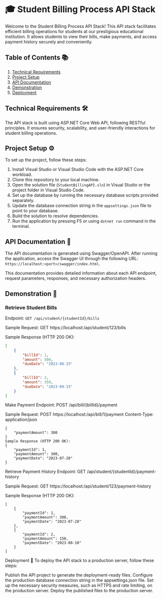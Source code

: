# 🎓 Student Billing Process API Stack

Welcome to the Student Billing Process API Stack! This API stack facilitates efficient billing operations for students at our prestigious educational institution. It allows students to view their bills, make payments, and access payment history securely and conveniently.

## Table of Contents 📚
1. [Technical Requirements](#technical-requirements)
2. [Project Setup](#project-setup)
3. [API Documentation](#api-documentation)
4. [Demonstration](#demonstration)
5. [Deployment](#deployment)

## Technical Requirements 🛠️

The API stack is built using ASP.NET Core Web API, following RESTful principles. It ensures security, scalability, and user-friendly interactions for student billing operations.

## Project Setup ⚙️

To set up the project, follow these steps:

1. Install Visual Studio or Visual Studio Code with the ASP.NET Core workload.
2. Clone this repository to your local machine.
3. Open the solution file (`StudentBillingAPI.sln`) in Visual Studio or the project folder in Visual Studio Code.
4. Set up the database by running the necessary database scripts provided separately.
5. Update the database connection string in the `appsettings.json` file to point to your database.
6. Build the solution to resolve dependencies.
7. Run the application by pressing F5 or using `dotnet run` command in the terminal.

## API Documentation 📝

The API documentation is generated using Swagger/OpenAPI. After running the application, access the Swagger UI through the following URL: `https://localhost:<port>/swagger/index.html`.

This documentation provides detailed information about each API endpoint, request parameters, responses, and necessary authorization headers.

## Demonstration 🚀

### Retrieve Student Bills

Endpoint: `GET /api/student/{studentId}/bills`

Sample Request:
GET https://localhost:<port>/api/student/123/bills


Sample Response (HTTP 200 OK):
```json
[
    {
        "billId": 1,
        "amount": 500,
        "dueDate": "2023-08-15"
    },
    {
        "billId": 2,
        "amount": 350,
        "dueDate": "2023-09-15"
    }
]
```
Make Payment
Endpoint: POST /api/bill/{billId}/payment

Sample Request:
POST https://localhost:<port>/api/bill/1/payment
Content-Type: application/json
```
{
    "paymentAmount": 300
}
Sample Response (HTTP 200 OK):
{
    "paymentId": 1,
    "paymentAmount": 300,
    "paymentDate": "2023-07-28"
}
```
Retrieve Payment History
Endpoint: GET /api/student/{studentId}/payment-history

Sample Request:
GET https://localhost:<port>/api/student/123/payment-history

Sample Response (HTTP 200 OK):
```
[
    {
        "paymentId": 1,
        "paymentAmount": 300,
        "paymentDate": "2023-07-28"
    },
    {
        "paymentId": 2,
        "paymentAmount": 150,
        "paymentDate": "2023-08-10"
    }
]
```
Deployment 🚀
To deploy the API stack to a production server, follow these steps:

Publish the API project to generate the deployment-ready files.
Configure the production database connection string in the appsettings.json file.
Set up the necessary security measures, such as HTTPS and rate limiting, on the production server.
Deploy the published files to the production server.
